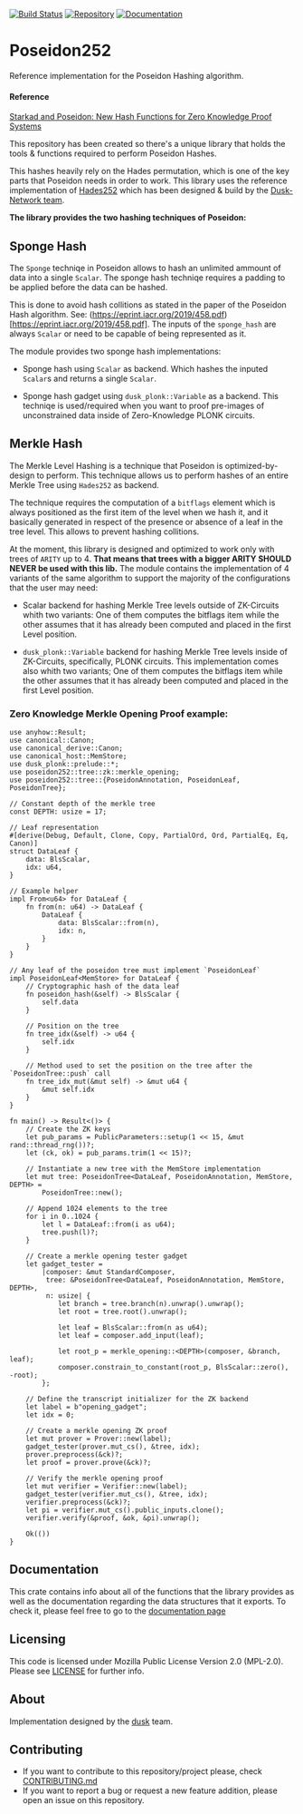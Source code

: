 [![Build Status](https://travis-ci.com/dusk-network/Poseidon252.svg?branch=master)](https://travis-ci.com/dusk-network/Poseidon252)
[![Repository](https://img.shields.io/badge/github-poseidon252-blueviolet)](https://github.com/dusk-network/Poseidon252)
[![Documentation](https://img.shields.io/badge/docs-poseidon252-blue)](https://dusk-network.github.io/Poseidon252/index.html)

# Poseidon252
Reference implementation for the Poseidon Hashing algorithm.

#### Reference

[Starkad and Poseidon: New Hash Functions for Zero Knowledge Proof Systems](https://eprint.iacr.org/2019/458.pdf)

This repository has been created so there's a unique library that holds the tools & functions
required to perform Poseidon Hashes.

This hashes heavily rely on the Hades permutation, which is one of the key parts that Poseidon needs in order
to work.
This library uses the reference implementation of [Hades252](https://github.com/dusk-network/hades252) which has been
designed & build by the [Dusk-Network team](https://dusk.network/).

**The library provides the two hashing techniques of Poseidon:**

## Sponge Hash
The `Sponge` techniqe in Poseidon allows to hash an unlimited ammount of data
into a single `Scalar`.
The sponge hash techniqe requires a padding to be applied before the data can
be hashed.

This is done to avoid hash collitions as stated in the paper of the Poseidon Hash
algorithm. See: (https://eprint.iacr.org/2019/458.pdf)[https://eprint.iacr.org/2019/458.pdf].
The inputs of the `sponge_hash` are always `Scalar` or need to be capable of being represented
as it.

The module provides two sponge hash implementations:
- Sponge hash using `Scalar` as backend. Which hashes the inputed `Scalar`s and returns a single
`Scalar`.

- Sponge hash gadget using `dusk_plonk::Variable` as a backend. This techniqe is used/required
when you want to proof pre-images of unconstrained data inside of Zero-Knowledge PLONK circuits.


## Merkle Hash
The Merkle Level Hashing is a technique that Poseidon is optimized-by-design
to perform.
This technique allows us to perform hashes of an entire Merkle Tree using
`Hades252` as backend.

The technique requires the computation of a `bitflags` element which is always
positioned as the first item of the level when we hash it, and it basically generated
in respect of the presence or absence of a leaf in the tree level.
This allows to prevent hashing collitions.

At the moment, this library is designed and optimized to work only with trees of `ARITY`
up to 4. **That means that trees with a bigger ARITY SHOULD NEVER be used with this lib.**
The module contains the implementation of 4 variants of the same algorithm to support the
majority of the configurations that the user may need:

- Scalar backend for hashing Merkle Tree levels outside of ZK-Circuits whith two variants:
One of them computes the bitflags item while the other assumes that it has already been
computed and placed in the first Level position.

- `dusk_plonk::Variable` backend for hashing Merkle Tree levels inside of ZK-Circuits,
 specifically, PLONK circuits. This implementation comes also whith two variants;
One of them computes the bitflags item while the other assumes that it has already been
computed and placed in the first Level position.



### Zero Knowledge Merkle Opening Proof example:

```no_run
use anyhow::Result;
use canonical::Canon;
use canonical_derive::Canon;
use canonical_host::MemStore;
use dusk_plonk::prelude::*;
use poseidon252::tree::zk::merkle_opening;
use poseidon252::tree::{PoseidonAnnotation, PoseidonLeaf, PoseidonTree};

// Constant depth of the merkle tree
const DEPTH: usize = 17;

// Leaf representation
#[derive(Debug, Default, Clone, Copy, PartialOrd, Ord, PartialEq, Eq, Canon)]
struct DataLeaf {
    data: BlsScalar,
    idx: u64,
}

// Example helper
impl From<u64> for DataLeaf {
    fn from(n: u64) -> DataLeaf {
        DataLeaf {
            data: BlsScalar::from(n),
            idx: n,
        }
    }
}

// Any leaf of the poseidon tree must implement `PoseidonLeaf`
impl PoseidonLeaf<MemStore> for DataLeaf {
    // Cryptographic hash of the data leaf
    fn poseidon_hash(&self) -> BlsScalar {
        self.data
    }

    // Position on the tree
    fn tree_idx(&self) -> u64 {
        self.idx
    }

    // Method used to set the position on the tree after the `PoseidonTree::push` call
    fn tree_idx_mut(&mut self) -> &mut u64 {
        &mut self.idx
    }
}

fn main() -> Result<()> {
    // Create the ZK keys
    let pub_params = PublicParameters::setup(1 << 15, &mut rand::thread_rng())?;
    let (ck, ok) = pub_params.trim(1 << 15)?;

    // Instantiate a new tree with the MemStore implementation
    let mut tree: PoseidonTree<DataLeaf, PoseidonAnnotation, MemStore, DEPTH> =
        PoseidonTree::new();

    // Append 1024 elements to the tree
    for i in 0..1024 {
        let l = DataLeaf::from(i as u64);
        tree.push(l)?;
    }

    // Create a merkle opening tester gadget
    let gadget_tester =
        |composer: &mut StandardComposer,
         tree: &PoseidonTree<DataLeaf, PoseidonAnnotation, MemStore, DEPTH>,
         n: usize| {
            let branch = tree.branch(n).unwrap().unwrap();
            let root = tree.root().unwrap();

            let leaf = BlsScalar::from(n as u64);
            let leaf = composer.add_input(leaf);

            let root_p = merkle_opening::<DEPTH>(composer, &branch, leaf);
            composer.constrain_to_constant(root_p, BlsScalar::zero(), -root);
        };

    // Define the transcript initializer for the ZK backend
    let label = b"opening_gadget";
    let idx = 0;

    // Create a merkle opening ZK proof
    let mut prover = Prover::new(label);
    gadget_tester(prover.mut_cs(), &tree, idx);
    prover.preprocess(&ck)?;
    let proof = prover.prove(&ck)?;

    // Verify the merkle opening proof
    let mut verifier = Verifier::new(label);
    gadget_tester(verifier.mut_cs(), &tree, idx);
    verifier.preprocess(&ck)?;
    let pi = verifier.mut_cs().public_inputs.clone();
    verifier.verify(&proof, &ok, &pi).unwrap();

    Ok(())
}
```

## Documentation
This crate contains info about all of the functions that the library provides as well as the
documentation regarding the data structures that it exports. To check it, please feel free to go to
the [documentation page](https://dusk-network.github.io/Poseidon252/poseidon252/index.html)

## Licensing

This code is licensed under Mozilla Public License Version 2.0 (MPL-2.0). Please see [LICENSE](https://github.com/dusk-network/plonk/blob/master/LICENSE) for further info.

## About

Implementation designed by the [dusk](https://dusk.network) team.

## Contributing
- If you want to contribute to this repository/project please, check [CONTRIBUTING.md](https://github.com/dusk-network/Poseidon252/blob/master/CONTRIBUTING.md)
- If you want to report a bug or request a new feature addition, please open an issue on this repository.
